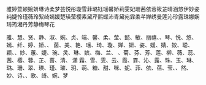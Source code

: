 

雅婷萱颖婉妍琳诗柔梦芸悦彤璇雪菲璐钰瑶馨娇莉雯妃珊茜依蓉筱芷晴涵悠伊妙姿纯婕怜瑾薇玲絮绮嫣媛楚瑛莹樱素黛芹熙蝶沛青黛宛霏柔芊婵绣曼莲沁珍露珠娜娴琦筠湘丹芳静梅琴花


雅、慧、贤、静、淑、婉、贞、端、馨、柔、莹、懿、敏、丽禧、、琴、悦、悠、嫣、纤、婷、娇、、 茵、美、艳、瑶、琦、璇、婵、妍、姿、媛、婧、姣、聪、颖、、妙、蕙、婕、琬、灵、琳、嫔、梅、兰、 、菊、芬、芳、莲、柳、薇、蕊、茜、樱、蓉、芷、蔷、清、 潇 霜、雪、雯、云、霞、霏、沁、露、珠、玉、琳、 璐、珊、翠、瑛、瑾、璀、玥、萌、糖、甜、咪、妮、菲、依、蓓、莹、、然、妙、诗、、歌、绮、婉、梦